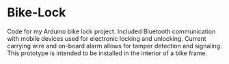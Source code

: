 # Bike-Lock
Code for my Arduino bike lock project. Included Bluetooth communication with mobile devices used for electronic locking and unlocking. Current carrying wire and on-board alarm allows for tamper detection and signaling. This prototype is intended to be installed in the interior of a bike frame. 
